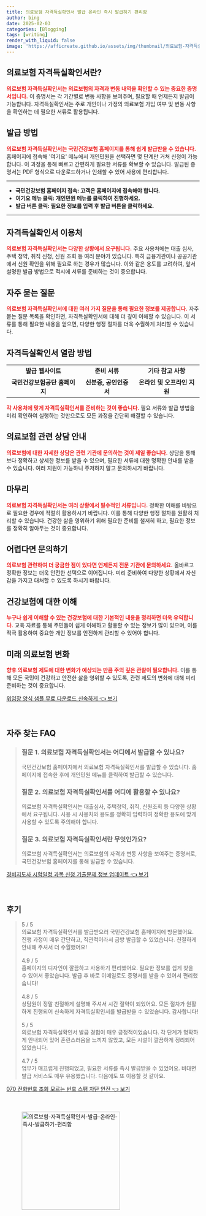 ```yaml
---
title: 의료보험 자격득실확인서 발급 온라인 즉시 발급하기 편리함
author: bing
date: 2025-02-03
categories: [Blogging]
tags: [writing]
render_with_liquid: false
image: 'https://afficreate.github.io/assets/img/thumbnail/의료보험-자격득실확인서-발급-온라인-즉시-발급하기-편리함.webp'
---
```



<h2 id='의료보험자격득실확인서란'>의료보험 자격득실확인서란?</h2>

<p><b><span style="color: #ee2323;">의료보험 자격득실확인서는 의료보험의 자격과 변동 내역을 확인할 수 있는 중요한 증명서입니다.</span></b> 이 증명서는 각 기간별로 변동 사항을 보여주며, 필요할 때 언제든지 발급이 가능합니다. 자격득실확인서는 주로 개인이나 가정의 의료보험 가입 여부 및 변동 사항을 확인하는 데 필요한 서류로 활용됩니다.</p>

<h2 id='발급방법'>발급 방법</h2>

<p><b><span style="color: #ee2323;">의료보험 자격득실확인서는 국민건강보험 홈페이지를 통해 쉽게 발급받을 수 있습니다.</span></b> 홈페이지에 접속해 '여기요' 메뉴에서 개인민원을 선택하면 몇 단계만 거쳐 신청이 가능합니다. 이 과정을 통해 빠르고 간편하게 필요한 서류를 확보할 수 있습니다. 발급된 증명서는 PDF 형식으로 다운로드하거나 인쇄할 수 있어 사용에 편리합니다.</p>

<hr />

<ul>
    <li><b>국민건강보험 홈페이지 접속: 고객은 홈페이지에 접속해야 합니다.</b></li>
    <li><b>여기요 메뉴 클릭: 개인민원 메뉴를 클릭하여 진행하세요.</b></li>
    <li><b>발급 버튼 클릭: 필요한 정보를 입력 후 발급 버튼을 클릭하세요.</b></li>
</ul>

<hr />

<h2 id='자격득실확인서이용처'>자격득실확인서 이용처</h2>

<p><b><span style="color: #ee2323;">의료보험 자격득실확인서는 다양한 상황에서 요구됩니다.</span></b> 주요 사용처에는 대출 심사, 주택 청약, 취직 신청, 신원 조회 등 여러 분야가 있습니다. 특히 금융기관이나 공공기관에서 신원 확인을 위해 필요로 하는 경우가 많습니다. 이와 같은 용도를 고려하여, 앞서 설명한 발급 방법으로 적시에 서류를 준비하는 것이 중요합니다.</p>

<h2 id='자주묻는질문'>자주 묻는 질문</h2>

<p><b><span style="color: #ee2323;">의료보험 자격득실확인서에 대한 여러 가지 질문을 통해 필요한 정보를 제공합니다.</span></b> 자주 묻는 질문 목록을 확인하면, 자격득실확인서에 대해 더 깊이 이해할 수 있습니다. 이 서류를 통해 필요한 내용을 얻으면, 다양한 행정 절차를 더욱 수월하게 처리할 수 있습니다.</p>

<h2 id='자격득실확인서열람방법'>자격득실확인서 열람 방법</h2>

<table>
    <tr>
        <td style="text-align: center; height: 17px;"><b>발급 웹사이트</b></td>
        <td style="text-align: center; height: 17px;"><b>준비 서류</b></td>
        <td style="text-align: center; height: 17px;"><b>기타 참고 사항</b></td>
    </tr>
    <tr>
        <td style="text-align: center; height: 17px;"><b>국민건강보험공단 홈페이지</b></td>
        <td style="text-align: center; height: 17px;"><b>신분증, 공인인증서</b></td>
        <td style="text-align: center; height: 17px;"><b>온라인 및 오프라인 지원</b></td>
    </tr>
</table>

<p><b><span style="color: #ee2323;">각 사용처에 맞게 자격득실확인서를 준비하는 것이 좋습니다.</span></b> 필요 서류와 발급 방법을 미리 확인하여 실행하는 것만으로도 모든 과정을 간단히 해결할 수 있습니다.</p>

<h2 id='의료보험관련상담안내'>의료보험 관련 상담 안내</h2>

<p><b><span style="color: #ee2323;">의료보험에 대한 자세한 상담은 관련 기관에 문의하는 것이 제일 좋습니다.</span></b> 상담을 통해 보다 정확하고 상세한 정보를 받을 수 있으며, 필요한 서류에 대한 명확한 안내를 받을 수 있습니다. 여러 지원이 가능하니 주저하지 말고 문의하시기 바랍니다.</p>

<h2 id='마무리'>마무리</h2>

<p><b><span style="color: #ee2323;">의료보험 자격득실확인서는 여러 상황에서 필수적인 서류입니다.</span></b> 정확한 이해를 바탕으로 필요한 경우에 적절히 활용하시기 바랍니다. 이를 통해 다양한 행정 절차를 원활히 처리할 수 있습니다. 건강한 삶을 영위하기 위해 필요한 준비를 철저히 하고, 필요한 정보를 정확히 알아두는 것이 중요합니다.</p>

<h2 id='어렵다면문의하기'>어렵다면 문의하기</h2>

<p><b><span style="color: #ee2323;">의료보험 관련하여 더 궁금한 점이 있다면 언제든지 전문 기관에 문의하세요.</span></b> 올바르고 정확한 정보는 더욱 안전한 선택으로 이어집니다. 미리 준비하여 다양한 상황에서 자신감을 가지고 대처할 수 있도록 하시기 바랍니다.</p>

<h2 id='건강보험에대한이해'>건강보험에 대한 이해</h2>

<p><b><span style="color: #ee2323;">누구나 쉽게 이해할 수 있는 건강보험에 대한 기본적인 내용을 정리하면 더욱 유익합니다.</span></b> 교육 자료를 통해 주민들이 쉽게 이해하고 활용할 수 있는 정보가 많이 있으며, 이를 적극 활용하여 중요한 개인 정보를 안전하게 관리할 수 있어야 합니다.</p>

<h2 id='미래의료보험변화'>미래 의료보험 변화</h2>

<p><b><span style="color: #ee2323;">향후 의료보험 제도에 대한 변화가 예상되는 만큼 주의 깊은 관찰이 필요합니다.</span></b> 이를 통해 모든 국민이 건강하고 안전한 삶을 영위할 수 있도록, 관련 제도의 변화에 대해 미리 준비하는 것이 중요합니다.</p>


<p><a class="click-button" title="위임장 양식 샘플 무료 다운로드 신속하게" href="https://afficreate.github.io/posts/%EC%9C%84%EC%9E%84%EC%9E%A5-%EC%96%91%EC%8B%9D-%EC%83%98%ED%94%8C-%EB%AC%B4%EB%A3%8C-%EB%8B%A4%EC%9A%B4%EB%A1%9C%EB%93%9C-%EC%8B%A0%EC%86%8D%ED%95%98%EA%B2%8C/" rel="dofollow">위임장 양식 샘플 무료 다운로드 신속하게 👈 보기</a></p><br>
<h2 id='자주_찾는_FAQ'>자주 찾는 FAQ</h2>
<div itemscope="" itemtype="https://schema.org/FAQPage"> 
<blockquote> 
<div itemscope="" itemprop="mainEntity" itemtype="https://schema.org/Question"> 
<h3 itemprop="name">질문 1. 의료보험 자격득실확인서는 어디에서 발급할 수 있나요?</h3> 
<div itemscope="" itemprop="acceptedAnswer" itemtype="https://schema.org/Answer"> 
<span itemprop="text"> 
<p>국민건강보험 홈페이지에서 의료보험 자격득실확인서를 발급할 수 있습니다. 홈페이지에 접속한 후에 개인민원 메뉴를 클릭하여 발급할 수 있습니다.</p> 
</span> 
</div> 
</div> 

<div itemscope="" itemprop="mainEntity" itemtype="https://schema.org/Question"> 
<h3 itemprop="name">질문 2. 의료보험 자격득실확인서를 어디에 활용할 수 있나요?</h3> 
<div itemscope="" itemprop="acceptedAnswer" itemtype="https://schema.org/Answer"> 
<span itemprop="text"> 
<p>의료보험 자격득실확인서는 대출심사, 주택청약, 취직, 신원조회 등 다양한 상황에서 요구됩니다. 사용 시 사용처와 용도를 정확히 입력하여 정확한 용도에 맞게 사용할 수 있도록 주의해야 합니다.</p> 
</span> 
</div> 
</div> 

<div itemscope="" itemprop="mainEntity" itemtype="https://schema.org/Question"> 
<h3 itemprop="name">질문 3. 의료보험 자격득실확인서란 무엇인가요?</h3> 
<div itemscope="" itemprop="acceptedAnswer" itemtype="https://schema.org/Answer"> 
<span itemprop="text"> 
<p>의료보험 자격득실확인서는 의료보험의 자격과 변동 사항을 보여주는 증명서로, 국민건강보험 홈페이지를 통해 발급할 수 있습니다.</p> 
</span> 
</div> 
</div> 
</blockquote> 
</div>
<p><a class="click-button" title="경비지도사 시험일정 과목 신청 기출문제 정보 업데이트" href="https://afficreate.github.io/posts/%EA%B2%BD%EB%B9%84%EC%A7%80%EB%8F%84%EC%82%AC-%EC%8B%9C%ED%97%98%EC%9D%BC%EC%A0%95-%EA%B3%BC%EB%AA%A9-%EC%8B%A0%EC%B2%AD-%EA%B8%B0%EC%B6%9C%EB%AC%B8%EC%A0%9C-%EC%A0%95%EB%B3%B4-%EC%97%85%EB%8D%B0%EC%9D%B4%ED%8A%B8/" rel="dofollow">경비지도사 시험일정 과목 신청 기출문제 정보 업데이트 👈 보기</a></p><br>
<h2 id='후기'>후기</h2>
<div itemscope itemtype="https://schema.org/Product">
  <blockquote>
  <div itemprop="review" itemscope itemtype="https://schema.org/Review">
      <div itemprop="reviewRating" itemscope itemtype="https://schema.org/Rating"> <span itemprop="ratingValue">5</span> / <span itemprop="bestRating">5</span> </div>
      <span itemprop="reviewBody">의료보험 자격득실확인서를 발급받으러 국민건강보험 홈페이지에 방문했어요. 진행 과정이 매우 간단하고, 직관적이라서 금방 발급할 수 있었습니다. 친절하게 안내해 주셔서 더 수월했어요!</span>
  </div>
  <br>
  <div itemprop="review" itemscope itemtype="https://schema.org/Review">
      <div itemprop="reviewRating" itemscope itemtype="https://schema.org/Rating"> <span itemprop="ratingValue">4.9</span> / <span itemprop="bestRating">5</span> </div>
      <span itemprop="reviewBody">홈페이지의 디자인이 깔끔하고 사용하기 편리했어요. 필요한 정보를 쉽게 찾을 수 있어서 좋았습니다. 발급 후 바로 이메일로도 증명서를 받을 수 있어서 편리했습니다!</span>
  </div>
  <br>
  <div itemprop="review" itemscope itemtype="https://schema.org/Review">
      <div itemprop="reviewRating" itemscope itemtype="https://schema.org/Rating"> <span itemprop="ratingValue">4.8</span> / <span itemprop="bestRating">5</span> </div>
      <span itemprop="reviewBody">상담원이 정말 친절하게 설명해 주셔서 시간 절약이 되었어요. 모든 절차가 원활하게 진행되어 신속하게 자격득실확인서를 발급받을 수 있었습니다. 감사합니다!</span>
  </div>
  <br>
  <div itemprop="review" itemscope itemtype="https://schema.org/Review">
      <div itemprop="reviewRating" itemscope itemtype="https://schema.org/Rating"> <span itemprop="ratingValue">5</span> / <span itemprop="bestRating">5</span> </div>
      <span itemprop="reviewBody">의료보험 자격득실확인서 발급 경험이 매우 긍정적이었습니다. 각 단계가 명확하게 안내되어 있어 혼란스러움을 느끼지 않았고, 모든 시설이 깔끔하게 정리되어 있었습니다.</span>
  </div>
  <br>
  <div itemprop="review" itemscope itemtype="https://schema.org/Review">
      <div itemprop="reviewRating" itemscope itemtype="https://schema.org/Rating"> <span itemprop="ratingValue">4.7</span> / <span itemprop="bestRating">5</span> </div>
      <span itemprop="reviewBody">업무가 매끄럽게 진행되었고, 필요한 서류를 즉시 발급받을 수 있었어요. 비대면 발급 서비스도 매우 유용했습니다. 다음에도 또 이용할 것 같아요.</span>
  </div>
  </blockquote>
</div>
<p><a class="click-button" title="070 전화번호 조회 모르는 번호 스팸 차단 안전" href="https://afficreate.github.io/posts/070-%EC%A0%84%ED%99%94%EB%B2%88%ED%98%B8-%EC%A1%B0%ED%9A%8C-%EB%AA%A8%EB%A5%B4%EB%8A%94-%EB%B2%88%ED%98%B8-%EC%8A%A4%ED%8C%B8-%EC%B0%A8%EB%8B%A8-%EC%95%88%EC%A0%84/" rel="dofollow">070 전화번호 조회 모르는 번호 스팸 차단 안전 👈 보기</a></p><br>
<figure class="image"><img src="https://afficreate.github.io/assets/img/thumbnail/의료보험-자격득실확인서-발급-온라인-즉시-발급하기-편리함.webp" alt="의료보험-자격득실확인서-발급-온라인-즉시-발급하기-편리함" width="256" height="256"></figure>
